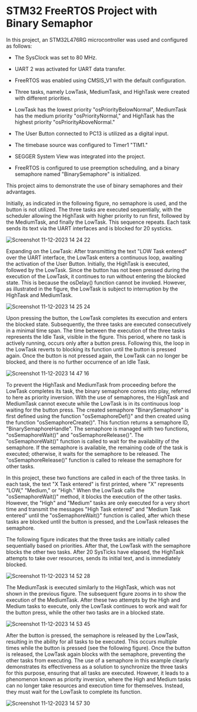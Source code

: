 # STM32 FreeRTOS Project with Binary Semaphor 

In this project, an STM32L476RG microcontroller was used and configured as follows:

- The SysClock was set to 80 MHz.

- UART 2 was activated for UART data transfer.

- FreeRTOS was enabled using CMSIS_V1 with the default configuration.

- Three tasks, namely LowTask, MediumTask, and HighTask were created with different priorities.

- LowTask has the lowest priority "osPriorityBelowNormal", MediumTask has the medium priority "osPriorityNormal," and HighTask has the highest priority "osPriorityAboveNormal."

- The User Button connected to PC13 is utilized as a digital input.

- The timebase source was configured to Timer1 "TIM1."

- SEGGER System View was integrated into the project.

- FreeRTOS is configured to use preemption scheduling, and a binary semaphore named "BinarySemaphore" is initialized.

This project aims to demonstrate the use of binary semaphores and their advantages. 

Initially, as indicated in the following figure, no semaphore is used, and the button is not utilized. The three tasks are executed sequentially, with the scheduler allowing 
the HighTask with higher priority to run first, followed by the MediumTask, and finally the LowTask. This sequence repeats. Each task sends its text via the UART interfaces 
and is blocked for 20 systicks.

![Screenshot 11-12-2023 14 24 22](https://github.com/ammaros86/FreeRTOS_STM32/assets/56800295/a8bd8b9f-7bb9-4e34-b469-9a3da18c91e8)

Expanding on the LowTask: After transmitting the text "LOW Task entered" over the UART interface, the LowTask enters a continuous loop, awaiting the activation of the User Button. 
Initially, the HighTask is executed, followed by the LowTask. Since the button has not been pressed during the execution of the LowTask, it continues to run without entering the
blocked state. This is because the osDelay() function cannot be invoked. However, as illustrated in the figure, the LowTask is subject to interruption by the HighTask and MediumTask.

![Screenshot 11-12-2023 14 25 24](https://github.com/ammaros86/FreeRTOS_STM32/assets/56800295/a0730826-6fb5-4284-a05b-2e0a28f15be9)

Upon pressing the button, the LowTask completes its execution and enters the blocked state. Subsequently, the three tasks are executed consecutively in a minimal time span. 
The time between the execution of the three tasks represents the Idle Task, visible in the figure. This period, where no task is actively running, occurs only after a button press. 
Following this, the loop in the LowTask reverts to blocking its function until the button is pressed again. Once the button is not pressed again, the LowTask can no longer be blocked, and 
there is no further occurrence of an Idle Task.

![Screenshot 11-12-2023 14 47 16](https://github.com/ammaros86/FreeRTOS_STM32/assets/56800295/945ff93e-5808-44d3-9a96-61c954513bbd)

To prevent the HighTask and MediumTask from proceeding before the LowTask completes its task, the binary semaphore comes into play, referred to here as priority inversion. With the use 
of semaphores, the HighTask and MediumTask cannot execute while the LowTask is in its continuous loop waiting for the button press. The created semaphore "BinarySemaphore" is first defined 
using the function "osSemaphoreDef()" and then created using the function "osSemaphoreCreate()". This function returns a semaphore ID, "BinarySemaphoreHandle". The semaphore is managed with
two functions, "osSemaphoreWait()" and "osSemaphoreRelease()". The "osSemaphoreWait()" function is called to wait for the availability of the semaphore. If the semaphore is available, the 
remaining code of the task is executed; otherwise, it waits for the semaphore to be released. The "osSemaphoreRelease()" function is called to release the semaphore for other tasks.

In this project, these two functions are called in each of the three tasks. In each task, the text "X Task entered" is first printed, where "X" represents "LOW," "Medium," or "High." 
When the LowTask calls the "osSemaphoreWait()" method, it blocks the execution of the other tasks. However, the "High" and "Medium" tasks are only executed for a very short time and transmit 
the messages "High Task entered" and "Medium Task entered" until the "osSemaphoreWait()" function is called, after which these tasks are blocked until the button is pressed, and the 
LowTask releases the semaphore.

The following figure indicates that the three tasks are initially called sequentially based on priorities. After that, the LowTask with the semaphore blocks the other two tasks.
After 20 SysTicks have elapsed, the HighTask attempts to take over resources, sends its initial text, and is immediately blocked. 

![Screenshot 11-12-2023 14 52 28](https://github.com/ammaros86/FreeRTOS_STM32/assets/56800295/e37f5be1-294c-46df-a85d-eb9132bd15b9)

The MediumTask is executed similarly to the HighTask, which was not shown in the previous figure. The subsequent figure zooms in to show the execution of the MediumTask. 
After these two attempts by the High and Medium tasks to execute, only the LowTask continues to work and wait for the button press, while the other two tasks are in a blocked state.

![Screenshot 11-12-2023 14 53 45](https://github.com/ammaros86/FreeRTOS_STM32/assets/56800295/c149b586-a0f4-4ee3-9aff-398052c59d8e)


After the button is pressed, the semaphore is released by the LowTask, resulting in the ability for all tasks to be executed. This occurs multiple times while the button is pressed (see the following figure). 
Once the button is released, the LowTask again blocks with the semaphore, preventing the other tasks from executing. The use of a semaphore in this example clearly demonstrates its effectiveness as a solution
to synchronize the three tasks for this purpose, ensuring that all tasks are executed. However, it leads to a phenomenon known as priority inversion, where the High and Medium tasks can no longer take resources 
and execution time for themselves. Instead, they must wait for the LowTask to complete its function.

![Screenshot 11-12-2023 14 57 30](https://github.com/ammaros86/FreeRTOS_STM32/assets/56800295/c6776625-f8e6-4d5b-b115-d63f87de1340)


